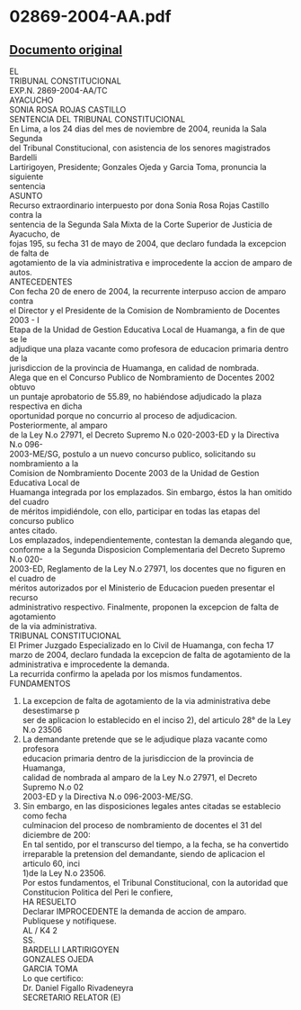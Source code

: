 
02869-2004-AA.pdf
=================
  
[Documento original](https://tc.gob.pe/jurisprudencia/2005/02869-2004-AA.pdf)  
---  
EL  
TRIBUNAL CONSTITUCIONAL  
EXP.N. 2869-2004-AA/TC  
AYACUCHO  
SONIA ROSA ROJAS CASTILLO  
SENTENCIA DEL TRIBUNAL CONSTITUCIONAL  
En Lima, a los 24 dias del mes de noviembre de 2004, reunida la Sala Segunda  
del Tribunal Constitucional, con asistencia de los senores magistrados Bardelli  
Lartirigoyen, Presidente; Gonzales Ojeda y Garcia Toma, pronuncia la siguiente  
sentencia  
ASUNTO  
Recurso extraordinario interpuesto por dona Sonia Rosa Rojas Castillo contra la  
sentencia de la Segunda Sala Mixta de la Corte Superior de Justicia de Ayacucho, de  
fojas 195, su fecha 31 de mayo de 2004, que declaro fundada la excepcion de falta de  
agotamiento de la via administrativa e improcedente la accion de amparo de autos.  
ANTECEDENTES  
Con fecha 20 de enero de 2004, la recurrente interpuso accion de amparo contra  
el Director y el Presidente de la Comision de Nombramiento de Docentes 2003 - I  
Etapa de la Unidad de Gestion Educativa Local de Huamanga, a fin de que se le  
adjudique una plaza vacante como profesora de educacion primaria dentro de la  
jurisdiccion de la provincia de Huamanga, en calidad de nombrada.  
Alega que en el Concurso Publico de Nombramiento de Docentes 2002 obtuvo  
un puntaje aprobatorio de 55.89, no habiéndose adjudicado la plaza respectiva en dicha  
oportunidad porque no concurrio al proceso de adjudicacion. Posteriormente, al amparo  
de la Ley N.o 27971, el Decreto Supremo N.o 020-2003-ED y la Directiva N.o 096-  
2003-ME/SG, postulo a un nuevo concurso publico, solicitando su nombramiento a la  
Comision de Nombramiento Docente 2003 de la Unidad de Gestion Educativa Local de  
Huamanga integrada por los emplazados. Sin embargo, éstos la han omitido del cuadro  
de méritos impidiéndole, con ello, participar en todas las etapas del concurso publico  
antes citado.  
Los emplazados, independientemente, contestan la demanda alegando que,  
conforme a la Segunda Disposicion Complementaria del Decreto Supremo N.o 020-  
2003-ED, Reglamento de la Ley N.o 27971, los docentes que no figuren en el cuadro de  
méritos autorizados por el Ministerio de Educacion pueden presentar el recurso  
administrativo respectivo. Finalmente, proponen la excepcion de falta de agotamiento  
de la via administrativa.  
TRIBUNAL CONSTITUCIONAL  
El Primer Juzgado Especializado en lo Civil de Huamanga, con fecha 17  
marzo de 2004, declaro fundada la excepcion de falta de agotamiento de la  
administrativa e improcedente la demanda.  
La recurrida confirmo la apelada por los mismos fundamentos.  
FUNDAMENTOS  
1. La excepcion de falta de agotamiento de la via administrativa debe desestimarse p  
ser de aplicacion lo establecido en el inciso 2), del articulo 28° de la Ley N.o 23506  
2. La demandante pretende que se le adjudique plaza vacante como profesora  
educacion primaria dentro de la jurisdiccion de la provincia de Huamanga,  
calidad de nombrada al amparo de la Ley N.o 27971, el Decreto Supremo N.o 02  
2003-ED y la Directiva N.o 096-2003-ME/SG.  
3. Sin embargo, en las disposiciones legales antes citadas se establecio como fecha  
culminacion del proceso de nombramiento de docentes el 31 del diciembre de 200:  
En tal sentido, por el transcurso del tiempo, a la fecha, se ha convertido  
irreparable la pretension del demandante, siendo de aplicacion el articulo 60, inci  
1)de la Ley N.o 23506.  
Por estos fundamentos, el Tribunal Constitucional, con la autoridad que  
Constitucion Politica del Peri le confiere,  
HA RESUELTO  
Declarar IMPROCEDENTE la demanda de accion de amparo.  
Publiquese y notifiquese.  
AL  / K4 2  
SS.  
BARDELLI LARTIRIGOYEN  
GONZALES OJEDA  
GARCIA TOMA  
Lo que certifico:  
Dr. Daniel Figallo Rivadeneyra  
SECRETARIO RELATOR (E)